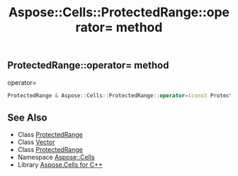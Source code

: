 ﻿---
title: Aspose::Cells::ProtectedRange::operator= method
linktitle: operator=
second_title: Aspose.Cells for C++ API Reference
description: 'Aspose::Cells::ProtectedRange::operator= method. operator= in C++.'
type: docs
weight: 300
url: /cpp/aspose.cells/protectedrange/operator_asm/
---
## ProtectedRange::operator= method


operator=

```cpp
ProtectedRange & Aspose::Cells::ProtectedRange::operator=(const ProtectedRange &src)
```

## See Also

* Class [ProtectedRange](../)
* Class [Vector](../../vector/)
* Class [ProtectedRange](../)
* Namespace [Aspose::Cells](../../)
* Library [Aspose.Cells for C++](../../../)
